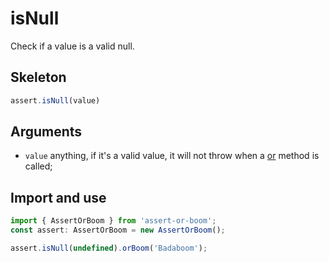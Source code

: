 # isNull

Check if a value is a valid null.

## Skeleton

```ts
assert.isNull(value)
```

## Arguments

- `value` anything, if it's a valid value, it will not throw when a [or](../or.md) method is called;

## Import and use

```ts
import { AssertOrBoom } from 'assert-or-boom';
const assert: AssertOrBoom = new AssertOrBoom();

assert.isNull(undefined).orBoom('Badaboom');
```
